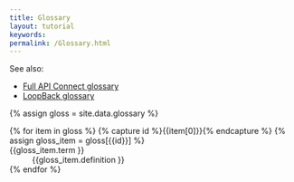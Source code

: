 ```yaml
---
title: Glossary
layout: tutorial
keywords:
permalink: /Glossary.html
---
```


See also:

- [Full API Connect glossary](http://www.ibm.com/support/knowledgecenter/SSMNED_5.0.0/com.ibm.apic.overview.doc/overview_apimgmt_glossary.html)
- [LoopBack glossary](http://loopback.io/doc/en/lb2/Glossary.html)

{% assign gloss = site.data.glossary %}

<dl>
{% for item in gloss %}
  {% capture id %}{{item[0]}}{% endcapture %}
  {% assign gloss_item = gloss[{{id}}] %}
  <dt>{{gloss_item.term }}</dt>
  <dd>{{gloss_item.definition }}</dd>
{% endfor %}
</dl>
